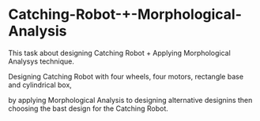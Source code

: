 # Catching-Robot-+-Morphological-Analysis

This task about designing Catching Robot + Applying Morphological Analysys technique.

Designing Catching Robot with four wheels, four motors, rectangle base and cylindrical box,

by applying Morphological Analysis to designing alternative designins then choosing the bast design for the Catching Robot. 
